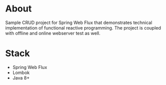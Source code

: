 # About
Sample CRUD project for Spring Web Flux that demonstrates technical implementation of functional reactive programming. 
The project is coupled with offline and online webserver test as well. 

# Stack
- Spring Web Flux
- Lombok
- Java 8+
